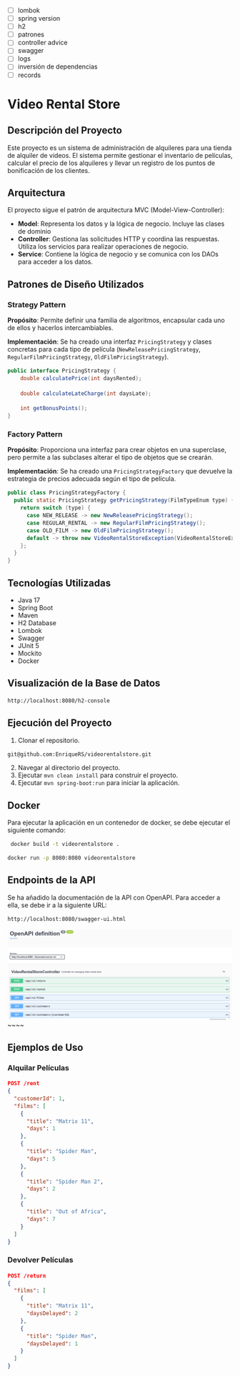 -  [ ] lombok
-  [ ] spring version
-  [ ] h2
- [ ] patrones
- [ ] controller advice
- [ ] swagger
- [ ] logs
- [ ] inversión de dependencias
- [ ] records

# Video Rental Store

## Descripción del Proyecto

Este proyecto es un sistema de administración de alquileres para una tienda de alquiler de videos. El sistema permite gestionar el inventario de películas, calcular el precio de los alquileres y llevar un registro de los puntos de bonificación de los clientes.

## Arquitectura

El proyecto sigue el patrón de arquitectura MVC (Model-View-Controller):

- **Model**: Representa los datos y la lógica de negocio. Incluye las clases de dominio
- **Controller**: Gestiona las solicitudes HTTP y coordina las respuestas. Utiliza los servicios para realizar operaciones de negocio.
- **Service**: Contiene la lógica de negocio y se comunica con los DAOs para acceder a los datos.

## Patrones de Diseño Utilizados

### Strategy Pattern

**Propósito**: Permite definir una familia de algoritmos, encapsular cada uno de ellos y hacerlos intercambiables.

**Implementación**: Se ha creado una interfaz `PricingStrategy` y clases concretas para cada tipo de película (`NewReleasePricingStrategy`, `RegularFilmPricingStrategy`, `OldFilmPricingStrategy`).

```java
public interface PricingStrategy {
    double calculatePrice(int daysRented);

    double calculateLateCharge(int daysLate);

    int getBonusPoints();
}
```

### Factory Pattern

**Propósito**: Proporciona una interfaz para crear objetos en una superclase, pero permite a las subclases alterar el tipo de objetos que se crearán.

**Implementación**: Se ha creado una `PricingStrategyFactory` que devuelve la estrategia de precios adecuada según el tipo de película.

```java
public class PricingStrategyFactory {
  public static PricingStrategy getPricingStrategy(FilmTypeEnum type) {
    return switch (type) {
      case NEW_RELEASE -> new NewReleasePricingStrategy();
      case REGULAR_RENTAL -> new RegularFilmPricingStrategy();
      case OLD_FILM -> new OldFilmPricingStrategy();
      default -> throw new VideoRentalStoreException(VideoRentalStoreException.FILM_TYPE_UNKNOW, type.name());
    };
  }
}
```



## Tecnologías Utilizadas

- Java 17
- Spring Boot
- Maven
- H2 Database
- Lombok
- Swagger
- JUnit 5
- Mockito
- Docker


## Visualización de la Base de Datos
```bash
http://localhost:8080/h2-console
```

## Ejecución del Proyecto

1. Clonar el repositorio.
```bash
git@github.com:EnriqueRS/videorentalstore.git
```
2. Navegar al directorio del proyecto.
3. Ejecutar `mvn clean install` para construir el proyecto.
4. Ejecutar `mvn spring-boot:run` para iniciar la aplicación.

## Docker

Para ejecutar la aplicación en un contenedor de docker, se debe ejecutar el siguiente comando:

```bash
 docker build -t videorentalstore .
```

```bash
docker run -p 8080:8080 videorentalstore
```

## Endpoints de la API

Se ha añadido la documentación de la API con OpenAPI. Para acceder a ella, se debe ir a la siguiente
URL:

```bash
http://localhost:8080/swagger-ui.html
```

![img.png](img.png)~~~~

## Ejemplos de Uso

### Alquilar Películas

```json
POST /rent
{
  "customerId": 1,
  "films": [
    {
      "title": "Matrix 11",
      "days": 1
    },
    {
      "title": "Spider Man",
      "days": 5
    },
    {
      "title": "Spider Man 2",
      "days": 2
    },
    {
      "title": "Out of Africa",
      "days": 7
    }
  ]
}
```

### Devolver Películas

```json
POST /return
{
  "films": [
    {
      "title": "Matrix 11",
      "daysDelayed": 2
    },
    {
      "title": "Spider Man",
      "daysDelayed": 1
    }
  ]
}
```
